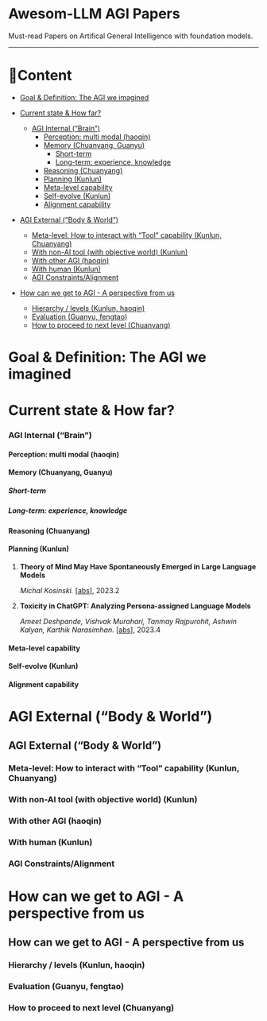 # Awesom-LLM AGI Papers

Must-read Papers on Artifical General Intelligence with foundation models.

---

# 📜Content

- [Goal & Definition: The AGI we imagined](#goal--definition-the-agi-we-imagined)

- [Current state & How far?](#current-state--how-far)
  - [AGI Internal (“Brain”)](#agi-internal-brain)
    - [Perception: multi modal (haoqin)](#perception-multi-modal-haoqin)
    - [Memory (Chuanyang, Guanyu)](#memory-chuanyang-guanyu)
      - [Short-term](#short-term)
      - [Long-term: experience, knowledge](#long-term-experience-knowledge)
    - [Reasoning (Chuanyang)](#reasoning-chuanyang)
    - [Planning (Kunlun)](#planning-kunlun)
    - [Meta-level capability](#meta-level-capability)
    - [Self-evolve (Kunlun)](#self-evolve-kunlun)
    - [Alignment capability](#alignment-capability)

- [AGI External (“Body & World”)](#agi-external-body--world)
  - [Meta-level: How to interact with “Tool” capability (Kunlun, Chuanyang)](#meta-level-how-to-interact-with-tool-capability-kunlun-chuanyang)
  - [With non-AI tool (with objective world) (Kunlun)](#with-non-ai-tool-with-objective-world-kunlun)
  - [With other AGI (haoqin)](#with-other-agi-haoqin)
  - [With human (Kunlun)](#with-human-kunlun)
  - [AGI Constraints/Alignment](#agi-constraintsalignment)

- [How can we get to AGI - A perspective from us](#how-can-we-get-to-agi---a-perspective-from-us)
  - [Hierarchy / levels (Kunlun, haoqin)](#hierarchy--levels-kunlun-haoqin)
  - [Evaluation (Guanyu, fengtao)](#evaluation-guanyu-fengtao)
  - [How to proceed to next level (Chuanyang)](#how-to-proceed-to-next-level-chuanyang)


# Goal & Definition: The AGI we imagined

# Current state & How far?
### AGI Internal (“Brain”)
#### Perception: multi modal (haoqin) 
#### Memory (Chuanyang, Guanyu)
##### Short-term
##### Long-term: experience, knowledge
#### Reasoning (Chuanyang)
#### Planning (Kunlun)
1. **Theory of Mind May Have Spontaneously Emerged in Large Language Models**

   *Michal Kosinski.* [[abs](https://arxiv.org/abs/2302.02083)], 2023.2

2. **Toxicity in ChatGPT: Analyzing Persona-assigned Language Models**

   *Ameet Deshpande, Vishvak Murahari, Tanmay Rajpurohit, Ashwin Kalyan, Karthik Narasimhan.* [[abs](https://arxiv.org/abs/2304.05335)], 2023.4
#### Meta-level capability
#### Self-evolve (Kunlun) 
#### Alignment capability 

# AGI External (“Body & World”)
## AGI External (“Body & World”) 
### Meta-level: How to interact with “Tool” capability (Kunlun, Chuanyang) 
### With non-AI tool (with objective world) (Kunlun) 
### With other AGI (haoqin)
### With human (Kunlun) 
### AGI Constraints/Alignment 

# How can we get to AGI - A perspective from us
## How can we get to AGI - A perspective from us
### Hierarchy / levels (Kunlun, haoqin)
### Evaluation (Guanyu, fengtao)
### How to proceed to next level (Chuanyang)




<!-- ### Agent & Tool:
- [Tool learning with foundation models](https://arxiv.org/pdf/2304.08354.pdf)
- [A Survey on Large Language Model based Autonomous Agents](https://arxiv.org/pdf/2308.11432.pdf)
- [The Rise and Potential of Large Language Model Based Agents: A Survey](https://arxiv.org/pdf/2309.07864.pdf)
- [Cognitive Architectures for Language Agents](https://arxiv.org/pdf/2309.02427.pdf)

### (Multi-Modal) LLM / Foundation Model:
#### LLM
- [A Survey of Large Language Models](https://arxiv.org/pdf/2303.18223.pdf)
- [A Survey on In-context Learning](https://arxiv.org/pdf/2301.00234.pdf)
- [Harnessing the Power of LLMs in Practice: A Survey on ChatGPT and Beyond](https://arxiv.org/pdf/2304.13712.pdf)

#### Multi-Modal LLM
- [A Survey on Multimodal Large Language Models](https://arxiv.org/pdf/2306.13549.pdf)

#### General Foundation Model
- [On the Opportunities and Risks of Foundation Models](https://arxiv.org/pdf/2108.07258.pdf)
- [A Comprehensive Survey on Pretrained Foundation Models: A History from BERT to ChatGPT](https://arxiv.org/pdf/2302.09419.pdf)

### Embodied AI:
#### AGI
- [One Small Step for Generative AI, One Giant Leap for AGI: A Complete Survey on ChatGPT in AIGC Era](https://arxiv.org/pdf/2304.06488.pdf)
- [Sparks of Artificial General Intelligence: Early experiments with GPT-4](https://arxiv.org/pdf/2303.12712.pdf)
- [Towards AGI in Computer Vision: Lessons Learned from GPT and Large Language Models](https://arxiv.org/pdf/2306.08641.pdf)
- [A Comprehensive Survey of AI-Generated Content (AIGC): A History of Generative AI from GAN to ChatGPT](https://arxiv.org/pdf/2303.04226.pdf)

### Github:
- [LLM-Agent-Paper-List](https://github.com/WooooDyy/LLM-Agent-Paper-List) (Agent)
- [Awesome-AI-Agents](https://github.com/e2b-dev/awesome-ai-agents) (Agent)
- [Awesome-Multimodal-Large-Language-Models](https://github.com/BradyFU/Awesome-Multimodal-Large-Language-Models) (Multi-modal LLM) -->
